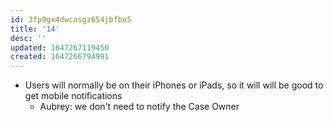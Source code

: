 ```yaml
---
id: 3fp9gx4dwcasgz654jbfbo5
title: '14'
desc: ''
updated: 1647267119450
created: 1647266794991
---
```


- Users will normally be on their iPhones or iPads, so it will will be good to get mobile notifications
    - Aubrey: we don't need to notify the Case Owner